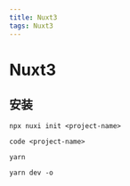 ```yaml
---
title: Nuxt3
tags: Nuxt3
---
```


# Nuxt3

## 安装

`npx nuxi init <project-name>`

`code <project-name>`

`yarn`

`yarn dev -o`

